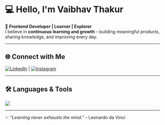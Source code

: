 # 💻 Hello, I'm **Vaibhav Thakur**  

🚀 **Frontend Developer | Learner | Explorer**  
I believe in **continuous learning and growth** – building meaningful products, sharing knowledge, and improving every day.  

---

## 🌐 Connect with Me  
[![LinkedIn](https://img.shields.io/badge/LinkedIn-0A66C2?style=for-the-badge&logo=linkedin&logoColor=white)](https://www.linkedin.com/in/vaibhav-thakur-24aa38174/)  | [![Instagram](https://img.shields.io/badge/Instagram-E1306C?style=for-the-badge&logo=instagram&logoColor=white)](https://www.instagram.com/mr_mister_1108/)  

---

## 🛠️ Languages & Tools  

<p align="left">
  <img src="https://skillicons.dev/icons?i=html,css,js,ts,react,nextjs,nodejs,express,mongodb,mysql,git,github,vscode,bootstrap,sass" />
</p>

---

✨ *“Learning never exhausts the mind.”* – Leonardo da Vinci  
